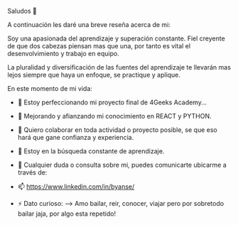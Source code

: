 Saludos 👋

A continuación les daré una breve reseña acerca de mi:

Soy una apasionada del aprendizaje y superación constante. Fiel creyente de que dos cabezas piensan mas que una, por tanto es vital el desenvolvimiento y trabajo en equipo.

La pluralidad y diversificación de las fuentes del aprendizaje te llevarán mas lejos siempre que haya un enfoque, se practique y aplique.


En este momento de mi vida:

- 🔭 Estoy perfeccionando mi proyecto final de 4Geeks Academy...
- 🌱 Mejorando y afianzando mi conocimiento en REACT y PYTHON.
- 👯 Quiero colaborar en toda actividad o proyecto posible, se que eso hará que gane confianza y experiencia.
- 🤔 Estoy en la búsqueda constante de aprendizaje.
- 💬 Cualquier duda o consulta sobre mi, puedes comunicarte ubicarme a través de:
- 📫 https://www.linkedin.com/in/byanse/

- ⚡ Dato curioso: 
--> Amo bailar, reir, conocer, viajar pero por sobretodo bailar jaja, por algo esta repetido!
